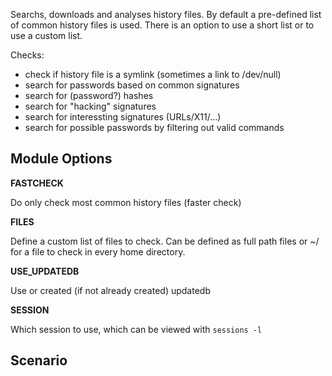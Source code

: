 Searchs, downloads and analyses history files. By default a pre-defined list of common history files is used. There is an option to use a short list or to use a custom list.

Checks:
* check if history file is a symlink (sometimes a link to /dev/null)
* search for passwords based on common signatures
* search for (password?) hashes
* search for "hacking" signatures
* search for interessting signatures (URLs/X11/...)
* search for possible passwords by filtering out valid commands

## Module Options

**FASTCHECK**

Do only check most common history files (faster check)

**FILES**

Define a custom list of files to check. Can be defined as full path files or ~/ for a file to check in every home directory.

**USE_UPDATEDB**

Use or created (if not already created) updatedb


**SESSION**

Which session to use, which can be viewed with `sessions -l`

## Scenario


